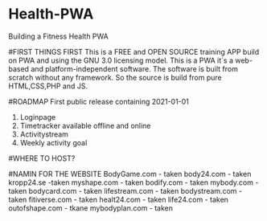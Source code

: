 # Health-PWA
Building a Fitness Health PWA

#FIRST THINGS FIRST
This is a FREE and OPEN SOURCE training APP build on PWA and using the GNU 3.0 licensing model. This is a PWA it´s a web-based and platform-independent software. 
The software is built from scratch without any framework. So the source is build from pure HTML,CSS,PHP and JS. 

#ROADMAP 
First public release containing
2021-01-01 
1. Loginpage
2. Timetracker available offline and online
3. Activitystream
4. Weekly activity goal

#WHERE TO HOST?

#NAMIN FOR THE WEBSITE
BodyGame.com - taken
body24.com - taken
kropp24.se -taken
myshape.com - taken
bodify.com - taken
mybody.com - taken
bodycard.com - taken
lifestream.com - taken
bodystream.com - taken 
fitiverse.com - taken
healt24.com - taken
life24.com - taken
outofshape.com - tkane
mybodyplan.com - taken

